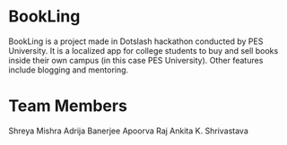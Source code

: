 # BookLing
BookLing is a project made in Dotslash hackathon conducted by PES University. It is a localized app for college students to buy and sell books inside their own campus (in this case PES University). Other features include blogging and mentoring. 

# Team Members
Shreya Mishra
Adrija Banerjee
Apoorva Raj
Ankita K. Shrivastava
